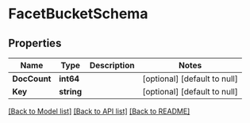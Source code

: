 # FacetBucketSchema

## Properties
Name | Type | Description | Notes
------------ | ------------- | ------------- | -------------
**DocCount** | **int64** |  | [optional] [default to null]
**Key** | **string** |  | [optional] [default to null]

[[Back to Model list]](../README.md#documentation-for-models) [[Back to API list]](../README.md#documentation-for-api-endpoints) [[Back to README]](../README.md)


